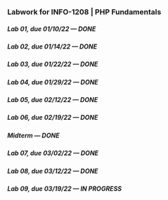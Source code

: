 ### Labwork for INFO-1208 | PHP Fundamentals
##### Lab 01, due 01/10/22 — DONE
##### Lab 02, due 01/14/22 — DONE
##### Lab 03, due 01/22/22 — DONE
##### Lab 04, due 01/29/22 — DONE
##### Lab 05, due 02/12/22 — DONE
##### Lab 06, due 02/19/22 — DONE
##### Midterm — DONE
##### Lab 07, due 03/02/22 — DONE
##### Lab 08, due 03/12/22 — DONE
##### Lab 09, due 03/19/22 — IN PROGRESS
